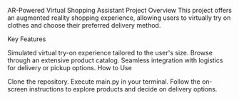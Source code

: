 AR-Powered Virtual Shopping Assistant
Project Overview
This project offers an augmented reality shopping experience, allowing users to virtually try on clothes and choose their preferred delivery method.

Key Features

Simulated virtual try-on experience tailored to the user's size.
Browse through an extensive product catalog.
Seamless integration with logistics for delivery or pickup options.
How to Use

Clone the repository.
Execute main.py in your terminal.
Follow the on-screen instructions to explore products and decide on delivery options.
